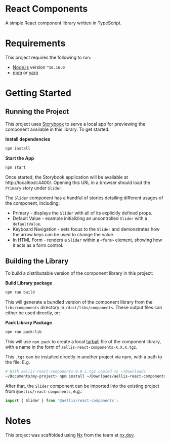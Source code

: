 # React Components

A simple React component library written in TypeScript.

# Requirements

This project requires the following to run:

- [Node.js](https://nodejs.org/) version `^16.16.0`
- [npm](https://www.npmjs.com/) or [yarn](https://yarnpkg.com/)

# Getting Started

## Running the Project

This project uses [Storybook](https://storybook.js.org/) to serve a local app for previewing the component available in this library. To get started:

**Install dependencies**

```bash
npm install
```

**Start the App**

```bash
npm start
```

Once started, the Storybook application will be available at http://localhost:4400/. Opening this URL in a browser should load the `Primary` story under `Slider`.

The `Slider` component has a handful of stories detailing different usages of the component, including:

- Primary - displays the `Slider` with all of its explicitly defined props.
- Default Value - example initializing an uncontrolled `Slider` with a `defaultValue`.
- Keyboard Navigation - sets focus to the `Slider` and demonstrates how the arrow keys can be used to change the value.
- In HTML Form - renders a `Slider` within a `<form>` element, showing how it acts as a form control.

## Building the Library

To build a distributable version of the component library in this project:

**Build Library package**

```bash
npm run build
```

This will generate a bundled version of the component library from the `libs/components` directory in `/dist/libs/components`. These output files can either be used directly, or:

**Pack Library Package**

```bash
npm run pack:lib
```

This will use `npm pack` to create a local [tarball](<https://en.wikipedia.org/wiki/Tar_(computing)>) file of the component library, with a name in the form of `aellis-react-components-X.X.X.tgz`.

This `.tgz` can be installed directly in another project via npm, with a path to the file. E.g.

```bash
# With aellis-react-components-0.0.1.tgz copied to ~/Downloads
~/Documents/my-project> npm install ~/Downloads/aellis-react-components-0.0.1.tgz
```

After that, the `Slider` component can be imported into the existing project from `@aellis/react-components`, e.g.:

```typescript
import { Slider } from '@aellis/react-components';
```

# Notes

This project was scaffolded using [Nx](https://nx.dev/getting-started/intro) from the team at [nx.dev](https://nx.dev/).
